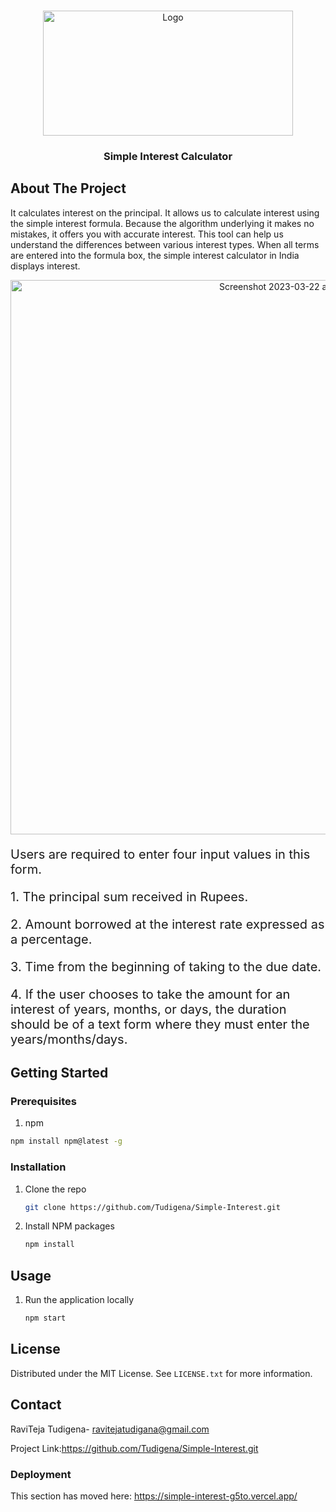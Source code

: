<!-- Improved compatibility of back to top link: See: (https://simple-interest-g5to-git-main-tudigenas-projects.vercel.app/) -->
<a name="readme-top"></a>
<!-- PROJECT LOGO -->
<br />
<div align="center">
  <a href="https://simple-interest-g5to-git-main-tudigenas-projects.vercel.app/">
    <img src="https://uploads-ssl.webflow.com/640d8e45aa58d31a5157afd2/64ab380f69e238fde374f9ae_Slide%2016_9%20-%20117.png" alt="Logo" width="400" height="200">
  </a>
  <h3 style="text-align:center;font-weight:bold">Simple Interest Calculator</h3>
</div>

  <!-- ABOUT THE PROJECT -->
## About The Project
It calculates interest on the principal. It allows us to calculate interest using the simple interest formula. Because the algorithm underlying it makes no mistakes, it offers you with accurate interest. This tool can help us understand the differences between various interest types. When all terms are entered into the formula box, the simple interest calculator in India displays interest.

<p style="text-align:center;font-weight:bold">  </p>
<p align="center">
  <img width="887" alt="Screenshot 2023-03-22 at 11 02 03" src="https://s4.aconvert.com/convert/p3r68-cdx67/au7r4-s8oar.png">
</p>
<div style="font-size: 20px; font-family:"Roboto"">
<p>Users are required to enter four input values in this form.
</p>
<p>1. The principal sum received in Rupees.</p>
<p>2. Amount borrowed at the interest rate expressed as a percentage.</p>
<p>3. Time from the beginning of taking to the due date.</p>
<p>4. If the user chooses to take the amount for an interest of years, months, or days, the duration should be of a text form where they must enter the years/months/days.</p>
</div>


<!-- GETTING STARTED -->
## Getting Started

### Prerequisites
1. npm
  ```sh
  npm install npm@latest -g
  ```

### Installation

1. Clone the repo
   ```sh
   git clone https://github.com/Tudigena/Simple-Interest.git
   ```

2. Install NPM packages
   ```sh
   npm install
   ```


<!-- USAGE EXAMPLES -->
## Usage

1. Run the application locally 
   ```sh
   npm start
   ```

<!-- LICENSE -->
## License

Distributed under the MIT License. See `LICENSE.txt` for more information.


<!-- CONTACT -->
## Contact

RaviTeja Tudigena- ravitejatudigana@gmail.com

Project Link:https://github.com/Tudigena/Simple-Interest.git

[React.js]: https://img.shields.io/badge/React-20232A?style=for-the-badge&logo=react&logoColor=61DAFB
[React-url]: https://reactjs.org/

### Deployment

This section has moved here: https://simple-interest-g5to.vercel.app/
